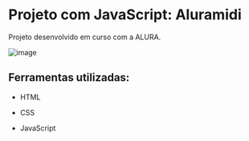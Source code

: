 # Projeto com JavaScript: Aluramidi
Projeto desenvolvido em curso com a ALURA.

![image](https://cdn.discordapp.com/attachments/1078878078467592255/1082692797657780234/Aluramidi.png)

## Ferramentas utilizadas:

* HTML

* CSS

* JavaScript

